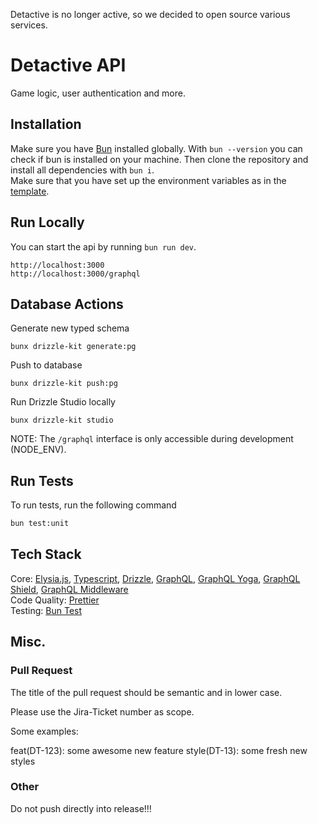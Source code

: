 Detactive is no longer active, so we decided to open source various services.

# Detactive API

Game logic, user authentication and more.

## Installation

Make sure you have [Bun](https://bun.sh) installed globally. With `bun --version` you can check if bun is installed on your machine. Then clone the repository and install all dependencies with `bun i`. <br>
Make sure that you have set up the environment variables as in the [template](./.env.template).

## Run Locally

You can start the api by running `bun run dev`.

```
http://localhost:3000
http://localhost:3000/graphql
```

## Database Actions

Generate new typed schema

```
bunx drizzle-kit generate:pg
```

Push to database

```
bunx drizzle-kit push:pg
```

Run Drizzle Studio locally

```
bunx drizzle-kit studio
```

NOTE: The `/graphql` interface is only accessible during development (NODE_ENV).

## Run Tests

To run tests, run the following command

```bash
bun test:unit
```

## Tech Stack

Core: [Elysia.js](https://elysiajs.com/), [Typescript](https://www.typescriptlang.org/), [Drizzle](https://orm.drizzle.team/), [GraphQL](https://www.npmjs.com/package/graphql), [GraphQL Yoga](https://the-guild.dev/graphql/yoga-server), [GraphQL Shield](https://the-guild.dev/graphql/shield), [GraphQL Middleware](https://the-guild.dev/graphql/modules/docs/advanced/middlewares)<br>
Code Quality: [Prettier](https://prettier.io/) <br>
Testing: [Bun Test](https://bun.sh/docs/cli/test)

## Misc.

### Pull Request

The title of the pull request should be semantic and in lower case.

Please use the Jira-Ticket number as scope.

Some examples:

feat(DT-123): some awesome new feature
style(DT-13): some fresh new styles

### Other

Do not push directly into release!!!
